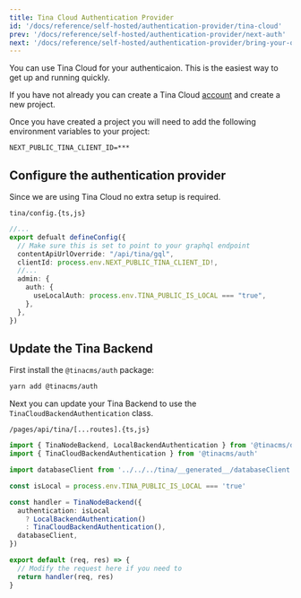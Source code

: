 ```yaml
---
title: Tina Cloud Authentication Provider
id: '/docs/reference/self-hosted/authentication-provider/tina-cloud'
prev: '/docs/reference/self-hosted/authentication-provider/next-auth'
next: '/docs/reference/self-hosted/authentication-provider/bring-your-own'
---
```


You can use Tina Cloud for your authenticaion. This is the easiest way to get up and running quickly.

If you have not already you can create a Tina Cloud [account](app.tina.io) and create a new project.

Once you have created a project you will need to add the following environment variables to your project:

```env
NEXT_PUBLIC_TINA_CLIENT_ID=***
```

## Configure the authentication provider

Since we are using Tina Cloud no extra setup is required.

`tina/config.{ts,js}`

```ts
//...
export defualt defineConfig({
  // Make sure this is set to point to your graphql endpoint
  contentApiUrlOverride: "/api/tina/gql",
  clientId: process.env.NEXT_PUBLIC_TINA_CLIENT_ID!,
  //...
  admin: {
    auth: {
      useLocalAuth: process.env.TINA_PUBLIC_IS_LOCAL === "true",
    },
  },
})
```

## Update the Tina Backend

First install the `@tinacms/auth` package:

```bash
yarn add @tinacms/auth
```

Next you can update your Tina Backend to use the `TinaCloudBackendAuthentication` class.

`/pages/api/tina/[...routes].{ts,js}`

```ts
import { TinaNodeBackend, LocalBackendAuthentication } from '@tinacms/datalayer'
import { TinaCloudBackendAuthentication } from '@tinacms/auth'

import databaseClient from '../../../tina/__generated__/databaseClient'

const isLocal = process.env.TINA_PUBLIC_IS_LOCAL === 'true'

const handler = TinaNodeBackend({
  authentication: isLocal
    ? LocalBackendAuthentication()
    : TinaCloudBackendAuthentication(),
  databaseClient,
})

export default (req, res) => {
  // Modify the request here if you need to
  return handler(req, res)
}
```
